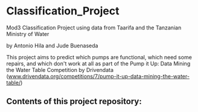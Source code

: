 # Classification_Project
Mod3 Classification Project using data from Taarifa and the Tanzanian Ministry of Water

by Antonio Hila and Jude Buenaseda

This project aims to predict which pumps are functional, which need some repairs, and which don't work at all as part of the Pump it Up: Data Mining the Water Table Competition by Drivendata (www.drivendata.org/competitions/7/pump-it-up-data-mining-the-water-table/) 

## Contents of this project repository:

